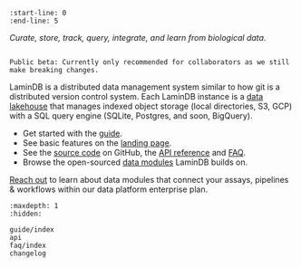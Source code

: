 ```{include} ../README.md
:start-line: 0
:end-line: 5
```

_Curate, store, track, query, integrate, and learn from biological data._

```{warning}

Public beta: Currently only recommended for collaborators as we still make breaking changes.

```

LaminDB is a distributed data management system similar to how git is a distributed version control system.
Each LaminDB instance is a [data lakehouse](https://www.databricks.com/glossary/data-lakehouse) that manages indexed object storage (local directories, S3, GCP) with a SQL query engine (SQLite, Postgres, and soon, BigQuery).

- Get started with the [guide](guide/index).
- See basic features on the [landing page](https://lamin.ai).
- See the [source code](https://github.com/laminlabs/lamindb) on GitHub, the [API reference](api) and [FAQ](faq/index).
- Browse the open-sourced [data modules](https://lamin.ai/docs/modules) LaminDB builds on.

[Reach out](https://lamin.ai/contact) to learn about data modules that connect your assays, pipelines & workflows within our data platform enterprise plan.

```{toctree}
:maxdepth: 1
:hidden:

guide/index
api
faq/index
changelog
```
